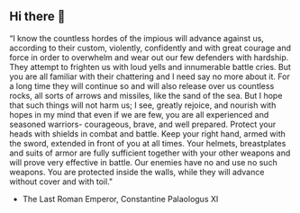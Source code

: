 ## Hi there 👋

<!--
**KibX/KibX** is a ✨ _special_ ✨ repository because its `README.md` (this file) appears on your GitHub profile.

Here are some ideas to get you started:

- 🔭 I’m currently working on ...
- 🌱 I’m currently learning ...
- 👯 I’m looking to collaborate on ...
- 🤔 I’m looking for help with ...
- 💬 Ask me about ...
- 📫 How to reach me: ...
- 😄 Pronouns: ...
- ⚡ Fun fact: ...
-->

“I know the countless hordes of the impious will advance against us, according to their custom, violently, confidently and with great courage and force in order to overwhelm and wear out our few defenders with hardship. They attempt to frighten us with loud yells and innumerable battle cries. But you are all familiar with their chattering and I need say no more about it. For a long time they will continue so and will also release over us countless rocks, all sorts of arrows and missiles, like the sand of the sea. But I hope that such things will not harm us; I see, greatly rejoice, and nourish with hopes in my mind that even if we are few, you are all experienced and seasoned warriors- courageous, brave, and well prepared. Protect your heads with shields in combat and battle. Keep your right hand, armed with the sword, extended in front of you at all times. Your helmets, breastplates and suits of armor are fully sufficient together with your other weapons and will prove very effective in battle. Our enemies have no and use no such weapons. You are protected inside the walls, while they will advance without cover and with toil."
- The Last Roman Emperor, Constantine Palaologus XI
